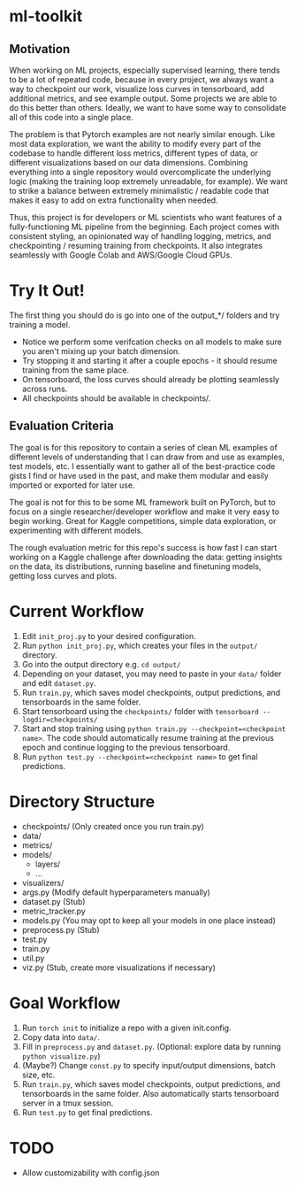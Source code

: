 # ml-toolkit

## Motivation
When working on ML projects, especially supervised learning, there tends to be a lot of repeated code, because in every project, we always want a way to checkpoint our work, visualize loss curves in tensorboard, add additional metrics, and see example output. Some projects we are able to do this better than others. Ideally, we want to have some way to consolidate all of this code into a single place.

The problem is that Pytorch examples are not nearly similar enough. Like most data exploration, we want the ability to modify every part of the codebase to handle different loss metrics, different types of data, or different visualizations based on our data dimensions. Combining everything into a single repository would overcomplicate the underlying logic (making the training loop extremely unreadable, for example). We want to strike a balance between extremely minimalistic / readable code that makes it easy to add on extra functionality when needed.

Thus, this project is for developers or ML scientists who want features of a fully-functioning ML pipeline from the beginning. Each project comes with consistent styling, an opinionated way of handling logging, metrics, and checkpointing / resuming training from checkpoints. It also integrates seamlessly with Google Colab and AWS/Google Cloud GPUs.


# Try It Out!
The first thing you should do is go into one of the output_*/ folders and try training a model.

- Notice we perform some verifcation checks on all models to make sure you aren't mixing up your batch dimension.
- Try stopping it and starting it after a couple epochs - it should resume training from the same place.
- On tensorboard, the loss curves should already be plotting seamlessly across runs.
- All checkpoints should be available in checkpoints/.


## Evaluation Criteria
The goal is for this repository to contain a series of clean ML examples of different levels of understanding that I can draw from and use as examples, test models, etc. I essentially want to gather all of the best-practice code gists I find or have used in the past, and make them modular and easily imported or exported for later use.

The goal is not for this to be some ML framework built on PyTorch, but to focus on a single researcher/developer workflow and make it very easy to begin working. Great for Kaggle competitions, simple data exploration, or experimenting with different models.

The rough evaluation metric for this repo's success is how fast I can start working on a Kaggle challenge after downloading the data: getting insights on the data, its distributions, running baseline and finetuning models, getting loss curves and plots.


# Current Workflow
1. Edit `init_proj.py` to your desired configuration.
2. Run `python init_proj.py`, which creates your files in the `output/` directory.
3. Go into the output directory e.g. `cd output/`
3. Depending on your dataset, you may need to paste in your `data/` folder and edit `dataset.py`.
4. Run `train.py`, which saves model checkpoints, output predictions, and tensorboards in the same folder.
5. Start tensorboard using the `checkpoints/` folder with `tensorboard --logdir=checkpoints/`
6. Start and stop training using `python train.py --checkpoint=<checkpoint name>`. The code should automatically resume training at the previous epoch and continue logging to the previous tensorboard.
7. Run `python test.py --checkpoint=<checkpoint name>` to get final predictions.


# Directory Structure
- checkpoints/                  (Only created once you run train.py)
- data/
- metrics/
- models/
    - layers/
    - ...
- visualizers/
- args.py                       (Modify default hyperparameters manually)
- dataset.py                    (Stub)
- metric_tracker.py
- models.py                     (You may opt to keep all your models in one place instead)
- preprocess.py                 (Stub)
- test.py
- train.py
- util.py
- viz.py                        (Stub, create more visualizations if necessary)


# Goal Workflow
1. Run `torch init` to initialize a repo with a given init.config.
2. Copy data into `data/`.
3. Fill in `preprocess.py` and `dataset.py`. (Optional: explore data by running `python visualize.py`)
4. (Maybe?) Change `const.py` to specify input/output dimensions, batch size, etc.
5. Run `train.py`, which saves model checkpoints, output predictions, and tensorboards in the same folder. Also automatically starts tensorboard server in a tmux session.
6. Run `test.py` to get final predictions.


# TODO
- Allow customizability with config.json
